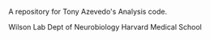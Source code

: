 A repository for Tony Azevedo's Analysis code.

Wilson Lab
Dept of Neurobiology
Harvard Medical School
